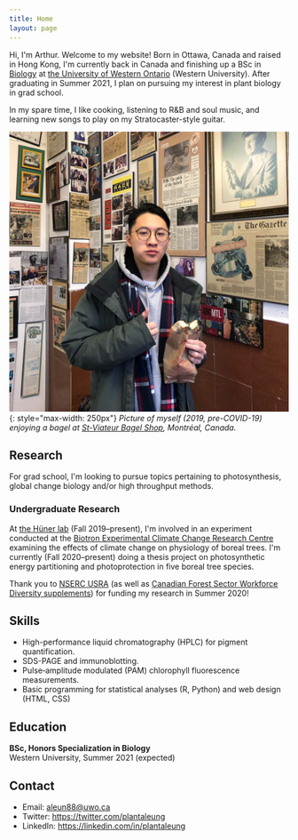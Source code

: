 ```yaml
---
title: Home
layout: page
---
```


Hi, I'm Arthur. Welcome to my website! Born in Ottawa, Canada and raised in Hong Kong, I'm currently back in Canada and finishing up a BSc in [Biology][biodept] at [the University of Western Ontario][western] (Western University). After graduating in Summer 2021, I plan on pursuing my interest in plant biology in grad school.

In my spare time, I like cooking, listening to R&B and soul music, and learning new songs to play on my Stratocaster-style guitar.

[biodept]: https://www.uwo.ca/biology/
[western]: https://www.uwo.ca/

![](/assets/portrait.jpg){: style="max-width: 250px"}
*Picture of myself (2019, pre-COVID-19) enjoying a bagel at [St-Viateur Bagel Shop](https://www.stviateurbagel.com/), Montréal, Canada.*

## Research

For grad school, I'm looking to pursue topics pertaining to photosynthesis, global change biology and/or high throughput methods.

### Undergraduate Research

At [the Hüner lab][huner] (Fall 2019–present), I'm involved in an experiment conducted at the [Biotron Experimental Climate Change Research Centre][biotron] examining the effects of climate change on physiology of boreal trees. I'm currently (Fall 2020–present) doing a thesis project on photosynthetic energy partitioning and photoprotection in five boreal tree species.

Thank you to [NSERC USRA][usra] (as well as [Canadian Forest Sector Workforce Diversity supplements][cfs-supp]) for funding my research in Summer 2020!
 
[huner]: https://www.uwo.ca/biology/directory/faculty/huner.html
[biotron]: https://www.uwo.ca/sci/research/biotron/
[usra]: https://www.nserc-crsng.gc.ca/students-etudiants/ug-pc/usra-brpc_eng.asp
[cfs-supp]: https://www.nserc-crsng.gc.ca/Students-Etudiants/UG-PC/Forest-Forest_eng.asp

## Skills

- High-performance liquid chromatography (HPLC) for pigment quantification.
- SDS-PAGE and immunoblotting.
- Pulse‐amplitude modulated (PAM) chlorophyll fluorescence measurements.
- Basic programming for statistical analyses (R, Python) and web design (HTML, CSS)

## Education

**BSc, Honors Specialization in Biology**<br>Western University, Summer 2021 (expected)

## Contact

- Email: [aleun88@uwo.ca](mailto:aleun88@uwo.ca)
- Twitter: <https://twitter.com/plantaleung>
- LinkedIn: <https://linkedin.com/in/plantaleung>
